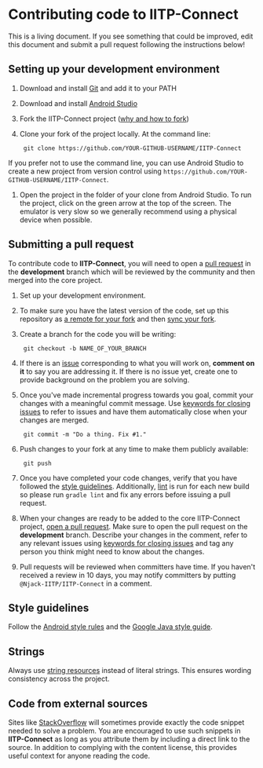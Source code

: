 # Contributing code to IITP-Connect


This is a living document. If you see something that could be improved, edit this document and submit a pull request following the instructions below!

## Setting up your development environment

1. Download and install [Git](https://git-scm.com/downloads) and add it to your PATH

1. Download and install [Android Studio](https://developer.android.com/studio/index.html) 

1. Fork the IITP-Connect project ([why and how to fork](https://help.github.com/articles/fork-a-repo/))

1. Clone your fork of the project locally. At the command line:

        git clone https://github.com/YOUR-GITHUB-USERNAME/IITP-Connect

 If you prefer not to use the command line, you can use Android Studio to create a new project from version control using `https://github.com/YOUR-GITHUB-USERNAME/IITP-Connect`. 

1. Open the project in the folder of your clone from Android Studio. To run the project, click on the green arrow at the top of the screen. The emulator is very slow so we generally recommend using a physical device when possible.

## Submitting a pull request
To contribute code to **IITP-Connect**, you will need to open a [pull request](https://help.github.com/articles/about-pull-requests/) in the **development** branch which will be reviewed by the community and then merged into the core project.

1. Set up your development environment.  

2. To make sure you have the latest version of the code, set up this repository as [a remote for your fork](https://help.github.com/articles/configuring-a-remote-for-a-fork/) and then [sync your fork](https://help.github.com/articles/syncing-a-fork/).  

3. Create a branch for the code you will be writing:

        git checkout -b NAME_OF_YOUR_BRANCH  

4. If there is an [issue](https://github.com/Njack-IITP/IITP-Connect/issues) corresponding to what you will work on, **comment on it** to say you are addressing it. If there is no issue yet, create one to provide background on the problem you are solving.  

5. Once you've made incremental progress towards you goal, commit your changes with a meaningful commit message. Use [keywords for closing issues](https://help.github.com/articles/closing-issues-via-commit-messages/) to refer to issues and have them automatically close when your changes are merged.

        git commit -m "Do a thing. Fix #1."

6. Push changes to your fork at any time to make them publicly available:

        git push
        
7. Once you have completed your code changes, verify that you have followed the [style guidelines](https://github.com/opendatakit/collect/blob/master/CONTRIBUTING.md#style-guidelines). Additionally, [lint](https://developer.android.com/studio/write/lint.html) is run for each new build so please run `gradle lint` and fix any errors before issuing a pull request.

8. When your changes are ready to be added to the core IITP-Connect project, [open a pull request](https://help.github.com/articles/creating-a-pull-request/). Make sure to open the pull request on the **development** branch. Describe your changes in the comment, refer to any relevant issues using [keywords for closing issues](https://help.github.com/articles/closing-issues-via-commit-messages/) and tag any person you think might need to know about the changes.

9. Pull requests will be reviewed when committers have time. If you haven't received a review in 10 days, you may notify committers by putting `@Njack-IITP/IITP-Connect` in a comment.

## Style guidelines
Follow the [Android style rules](http://source.android.com/source/code-style.html) and the [Google Java style guide](https://google.github.io/styleguide/javaguide.html).

## Strings
Always use [string resources](https://developer.android.com/guide/topics/resources/string-resource.html) instead of literal strings. This ensures wording consistency across the project.  

## Code from external sources
Sites like [StackOverflow](http://stackoverflow.com/) will sometimes provide exactly the code snippet needed to solve a problem. You are encouraged to use such snippets in **IITP-Connect** as long as you attribute them by including a direct link to the source. In addition to complying with the content license, this provides useful context for anyone reading the code.

